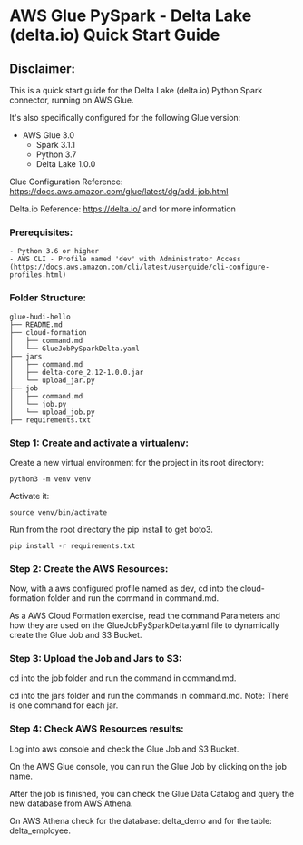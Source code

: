 # AWS Glue PySpark - Delta Lake (delta.io) Quick Start Guide

## Disclaimer:
This is a quick start guide for the Delta Lake (delta.io) Python Spark connector, running on AWS Glue.

It's also specifically configured for the following Glue version:
- AWS Glue 3.0
    * Spark 3.1.1
    * Python 3.7
    * Delta Lake 1.0.0

Glue Configuration Reference: https://docs.aws.amazon.com/glue/latest/dg/add-job.html

Delta.io Reference: https://delta.io/ and  for more information

### Prerequisites:
    - Python 3.6 or higher
    - AWS CLI - Profile named 'dev' with Administrator Access (https://docs.aws.amazon.com/cli/latest/userguide/cli-configure-profiles.html)
    
### Folder Structure:

```
glue-hudi-hello
├── README.md
├── cloud-formation
│   ├── command.md
│   └── GlueJobPySparkDelta.yaml
├── jars
│   ├── command.md
│   ├── delta-core_2.12-1.0.0.jar
│   └── upload_jar.py
├── job
│   ├── command.md
│   └── job.py
│   └── upload_job.py
├── requirements.txt

```

### Step 1: Create and activate a virtualenv:

Create a new virtual environment for the project in its root directory:

```
python3 -m venv venv
```

Activate it:

```
source venv/bin/activate
```

Run from the root directory the pip install to get boto3.

```
pip install -r requirements.txt
```

### Step 2: Create the AWS Resources:

Now, with a aws configured profile named as dev, cd into the cloud-formation folder and run the command in command.md.

As a AWS Cloud Formation exercise, read the command Parameters and how they are used on the GlueJobPySparkDelta.yaml file to dynamically create the Glue Job and S3 Bucket.

### Step 3: Upload the Job and Jars to S3:
cd into the job folder and run the command in command.md.

cd into the jars folder and run the commands in command.md. Note: There is one command for each jar.

### Step 4: Check AWS Resources results:

Log into aws console and check the Glue Job and S3 Bucket.

On the AWS Glue console, you can run the Glue Job by clicking on the job name.

After the job is finished, you can check the Glue Data Catalog and query the new database from AWS Athena.

On AWS Athena check for the database: delta_demo and for the table: delta_employee.


